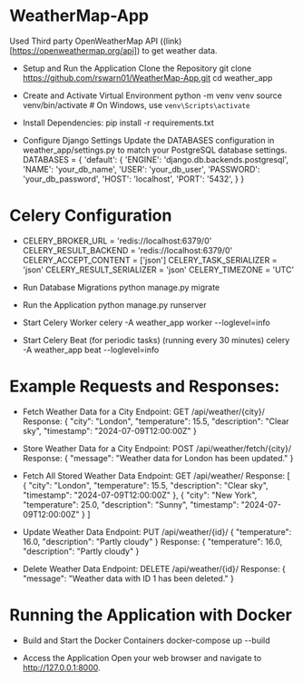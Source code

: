 # WeatherMap-App
Used Third party OpenWeatherMap API ((link)[https://openweathermap.org/api]) to get weather data.

- Setup and Run the Application
  Clone the Repository
  git clone https://github.com/rswarn01/WeatherMap-App.git
  cd weather_app

- Create and Activate Virtual Environment
  python -m venv venv
  source venv/bin/activate  # On Windows, use `venv\Scripts\activate`


- Install Dependencies:
  pip install -r requirements.txt

- Configure Django Settings
  Update the DATABASES configuration in weather_app/settings.py to match your PostgreSQL database settings.
 DATABASES = {
  'default': {
      'ENGINE': 'django.db.backends.postgresql',
          'NAME': 'your_db_name',
              'USER': 'your_db_user',
              'PASSWORD': 'your_db_password',
              'HOST': 'localhost',
              'PORT': '5432',
  }
}

# Celery Configuration
- CELERY_BROKER_URL = 'redis://localhost:6379/0'
  CELERY_RESULT_BACKEND = 'redis://localhost:6379/0'
  CELERY_ACCEPT_CONTENT = ['json']
  CELERY_TASK_SERIALIZER = 'json'
  CELERY_RESULT_SERIALIZER = 'json'
  CELERY_TIMEZONE = 'UTC'

- Run Database Migrations
  python manage.py migrate

- Run the Application
  python manage.py runserver


- Start Celery Worker
  celery -A weather_app worker --loglevel=info

- Start Celery Beat (for periodic tasks) (running every 30 minutes)
  celery -A weather_app beat --loglevel=info

# Example Requests and Responses:
- Fetch Weather Data for a City
  Endpoint: GET /api/weather/{city}/
  Response:
{
  "city": "London",
  "temperature": 15.5,
  "description": "Clear sky",
  "timestamp": "2024-07-09T12:00:00Z"
}

- Store Weather Data for a City
  Endpoint: POST /api/weather/fetch/{city}/
  Response:
{
  "message": "Weather data for London has been updated."
}

- Fetch All Stored Weather Data
  Endpoint: GET /api/weather/
Response:
[
  {
    "city": "London",
    "temperature": 15.5,
    "description": "Clear sky",
    "timestamp": "2024-07-09T12:00:00Z"
  },
  {
    "city": "New York",
    "temperature": 25.0,
    "description": "Sunny",
    "timestamp": "2024-07-09T12:00:00Z"
  }
]

- Update Weather Data
  Endpoint: PUT /api/weather/{id}/
{
  "temperature": 16.0,
  "description": "Partly cloudy"
}
Response:
{
  "temperature": 16.0,
  "description": "Partly cloudy"
}

- Delete Weather Data
  Endpoint: DELETE /api/weather/{id}/
Response:
{
  "message": "Weather data with ID 1 has been deleted."
}


# Running the Application with Docker
  - Build and Start the Docker Containers
    docker-compose up --build
  
  - Access the Application
    Open your web browser and navigate to http://127.0.0.1:8000.
